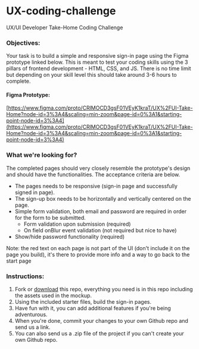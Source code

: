 # UX-coding-challenge

UX/UI Developer Take-Home Coding Challenge

### Objectives:

Your task is to build a simple and responsive sign-in page using the Figma prototype linked below. This is meant to test your coding skills using the 3 pillars of frontend development - HTML, CSS, and JS. There is no time limit but depending on your skill level this should take around 3-6 hours to complete.

#### Figma Prototype:

[https://www.figma.com/proto/CRlMOCD3gsF01VEyK1kraT/UX%2FUI-Take-Home?node-id=3%3A4&scaling=min-zoom&page-id=0%3A1&starting-point-node-id=3%3A4](https://www.figma.com/proto/CRlMOCD3gsF01VEyK1kraT/UX%2FUI-Take-Home?node-id=3%3A4&scaling=min-zoom&page-id=0%3A1&starting-point-node-id=3%3A4)

### What we're looking for?

The completed pages should very closely resemble the prototype's design and should have the functionalities. The acceptance criteria are below.

- The pages needs to be responsive (sign-in page and successfully signed in page).
- The sign-up box needs to be horizontally and vertically centered on the page.
- Simple form validation, both email and password are required in order for the form to be submitted.
  - Form validation upon submission (required)
  - On field onBlur event validation (not required but nice to have)
- Show/hide password functionality (required)

Note: the red text on each page is not part of the UI (don't include it on the page you build), it's there to provide more info and a way to go back to the start page

### Instructions:

1. Fork or [download](https://github.com/xtianares/UX-coding-challenge/archive/refs/heads/main.zip) this repo, everything you need is in this repo including the assets used in the mockup.
2. Using the included starter files, build the sign-in pages.
3. Have fun with it, you can add additional features if you're being adventurous.
4. When you're done, commit your changes to your own Github repo and send us a link.
5. You can also send us a .zip file of the project if you can't create your own Github repo.
